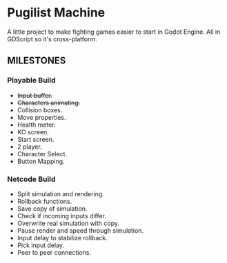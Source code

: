 # Pugilist Machine
A little project to make fighting games easier to start in Godot Engine. All in GDScript so it's cross-platform.

## MILESTONES
### Playable Build
- ~~Input buffer.~~
- ~~Characters animating.~~
- Collision boxes.
- Move properties.
- Health meter.
- KO screen.
- Start screen.
- 2 player.
- Character Select.
- Button Mapping.

### Netcode Build
- Split simulation and rendering.
- Rollback functions.
 - Save copy of simulation.
 - Check if incoming inputs differ.
 - Overwrite real simulation with copy.
 - Pause render and speed through simulation.
- Input delay to stabilize rollback.
 - Pick input delay.
- Peer to peer connections.
